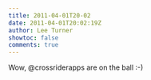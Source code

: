 ```yaml
---
title: 2011-04-01T20-02
date: 2011-04-01T20:02:19Z
author: Lee Turner
showtoc: false
comments: true
---
```


Wow, @crossriderapps are on the ball :-)

